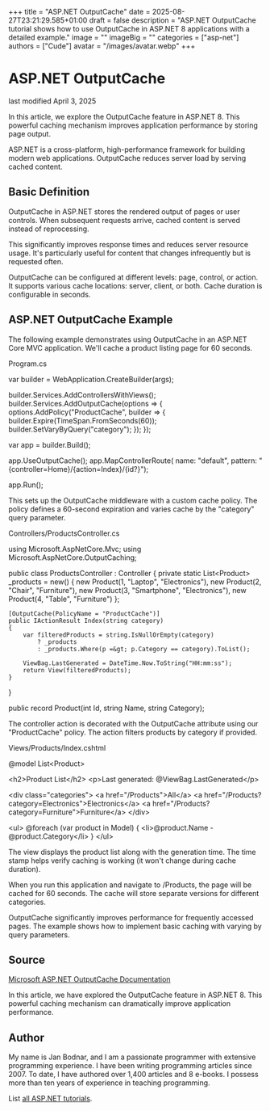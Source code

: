 +++
title = "ASP.NET OutputCache"
date = 2025-08-27T23:21:29.585+01:00
draft = false
description = "ASP.NET OutputCache tutorial shows how to use
OutputCache in ASP.NET 8 applications with a detailed example."
image = ""
imageBig = ""
categories = ["asp-net"]
authors = ["Cude"]
avatar = "/images/avatar.webp"
+++

# ASP.NET OutputCache

last modified April 3, 2025

In this article, we explore the OutputCache feature in ASP.NET 8. This powerful
caching mechanism improves application performance by storing page output.

ASP.NET is a cross-platform, high-performance framework for building modern web
applications. OutputCache reduces server load by serving cached content.

## Basic Definition

OutputCache in ASP.NET stores the rendered output of pages or user controls. When
subsequent requests arrive, cached content is served instead of reprocessing.

This significantly improves response times and reduces server resource usage. It's
particularly useful for content that changes infrequently but is requested often.

OutputCache can be configured at different levels: page, control, or action. It
supports various cache locations: server, client, or both. Cache duration is
configurable in seconds.

## ASP.NET OutputCache Example

The following example demonstrates using OutputCache in an ASP.NET Core MVC
application. We'll cache a product listing page for 60 seconds.

Program.cs
  

var builder = WebApplication.CreateBuilder(args);

builder.Services.AddControllersWithViews();
builder.Services.AddOutputCache(options =&gt;
{
    options.AddPolicy("ProductCache", builder =&gt; 
    {
        builder.Expire(TimeSpan.FromSeconds(60));
        builder.SetVaryByQuery("category");
    });
});

var app = builder.Build();

app.UseOutputCache();
app.MapControllerRoute(
    name: "default",
    pattern: "{controller=Home}/{action=Index}/{id?}");

app.Run();

This sets up the OutputCache middleware with a custom cache policy. The policy
defines a 60-second expiration and varies cache by the "category" query parameter.

Controllers/ProductsController.cs
  

using Microsoft.AspNetCore.Mvc;
using Microsoft.AspNetCore.OutputCaching;

public class ProductsController : Controller
{
    private static List&lt;Product&gt; _products = new()
    {
        new Product(1, "Laptop", "Electronics"),
        new Product(2, "Chair", "Furniture"),
        new Product(3, "Smartphone", "Electronics"),
        new Product(4, "Table", "Furniture")
    };

    [OutputCache(PolicyName = "ProductCache")]
    public IActionResult Index(string category)
    {
        var filteredProducts = string.IsNullOrEmpty(category) 
            ? _products 
            : _products.Where(p =&gt; p.Category == category).ToList();
            
        ViewBag.LastGenerated = DateTime.Now.ToString("HH:mm:ss");
        return View(filteredProducts);
    }
}

public record Product(int Id, string Name, string Category);

The controller action is decorated with the OutputCache attribute using our
"ProductCache" policy. The action filters products by category if provided.

Views/Products/Index.cshtml
  

@model List&lt;Product&gt;

&lt;h2&gt;Product List&lt;/h2&gt;
&lt;p&gt;Last generated: @ViewBag.LastGenerated&lt;/p&gt;

&lt;div class="categories"&gt;
    &lt;a href="/Products"&gt;All&lt;/a&gt;
    &lt;a href="/Products?category=Electronics"&gt;Electronics&lt;/a&gt;
    &lt;a href="/Products?category=Furniture"&gt;Furniture&lt;/a&gt;
&lt;/div&gt;

&lt;ul&gt;
@foreach (var product in Model)
{
    &lt;li&gt;@product.Name - @product.Category&lt;/li&gt;
}
&lt;/ul&gt;

The view displays the product list along with the generation time. The time
stamp helps verify caching is working (it won't change during cache duration).

When you run this application and navigate to /Products, the page will be cached
for 60 seconds. The cache will store separate versions for different categories.

OutputCache significantly improves performance for frequently accessed pages. The
example shows how to implement basic caching with varying by query parameters.

## Source

[Microsoft ASP.NET OutputCache Documentation](https://learn.microsoft.com/en-us/aspnet/core/performance/caching/output?view=aspnetcore-8.0)

In this article, we have explored the OutputCache feature in ASP.NET 8. This
powerful caching mechanism can dramatically improve application performance.

## Author

My name is Jan Bodnar, and I am a passionate programmer with extensive
programming experience. I have been writing programming articles since 2007.
To date, I have authored over 1,400 articles and 8 e-books. I possess more
than ten years of experience in teaching programming.

List [all ASP.NET tutorials](/all/#asp-net).